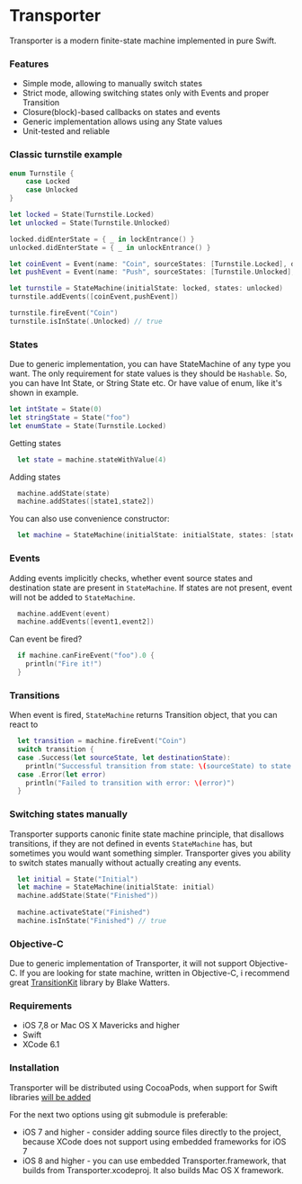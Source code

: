 Transporter 
==================

Transporter is a modern finite-state machine implemented in pure Swift. 

### Features

* Simple mode, allowing to manually switch states
* Strict mode, allowing switching states only with Events and proper Transition
* Closure(block)-based callbacks on states and events
* Generic implementation allows using any State values 
* Unit-tested and reliable

### Classic turnstile example

```swift
enum Turnstile {
    case Locked
    case Unlocked
}

let locked = State(Turnstile.Locked)
let unlocked = State(Turnstile.Unlocked)

locked.didEnterState = { _ in lockEntrance() }
unlocked.didEnterState = { _ in unlockEntrance() }

let coinEvent = Event(name: "Coin", sourceStates: [Turnstile.Locked], destinationState: Turnstile.Unlocked)
let pushEvent = Event(name: "Push", sourceStates: [Turnstile.Unlocked], destinationState: Turnstile.Locked)

let turnstile = StateMachine(initialState: locked, states: unlocked)
turnstile.addEvents([coinEvent,pushEvent])

turnstile.fireEvent("Coin")
turnstile.isInState(.Unlocked) // true
```

### States

Due to generic implementation, you can have StateMachine of any type you want. The only requirement for state values is they should be `Hashable`. So, you can have Int State, or String State etc. Or have value of enum, like it's shown in example.

```swift
let intState = State(0)
let stringState = State("foo")
let enumState = State(Turnstile.Locked)
```

Getting states 

```swift
  let state = machine.stateWithValue(4)
```

Adding states

```swift
  machine.addState(state)
  machine.addStates([state1,state2])
```

You can also use convenience constructor:

```swift
  let machine = StateMachine(initialState: initialState, states: [state1,state2])
```

### Events

Adding events implicitly checks, whether event source states and destination state are present in `StateMachine`. If states are not present, event will not be added to `StateMachine`.

```swift
  machine.addEvent(event)
  machine.addEvents([event1,event2])
```

Can event be fired?

```swift
  if machine.canFireEvent("foo").0 {
    println("Fire it!")
  }
```

### Transitions

When event is fired, `StateMachine` returns Transition object, that you can react to

```swift
  let transition = machine.fireEvent("Coin")
  switch transition {
  case .Success(let sourceState, let destinationState):
    println("Successful transition from state: \(sourceState) to state: \(destinationState)")
  case .Error(let error)
    println("Failed to transition with error: \(error)")
  }
```

### Switching states manually

Transporter supports canonic finite state machine principle, that disallows transitions, if they are not defined in events `StateMachine` has, but sometimes you would want something simpler. Transporter gives you ability to switch states manually without actually creating any events.

```swift
  let initial = State("Initial")
  let machine = StateMachine(initialState: initial)
  machine.addState(State("Finished"))
  
  machine.activateState("Finished")
  machine.isInState("Finished") // true
```

### Objective-C

Due to generic implementation of Transporter, it will not support Objective-C. If you are looking for state machine, written in Objective-C, i recommend great [TransitionKit](https://github.com/blakewatters/TransitionKit) library by Blake Watters. 

### Requirements

* iOS 7,8 or Mac OS X Mavericks and higher
* Swift
* XCode 6.1

### Installation

Transporter will be distributed using CocoaPods, when support for Swift libraries [will be added](https://github.com/CocoaPods/CocoaPods/issues/2272)

For the next two options using git submodule is preferable:

* iOS 7 and higher - consider adding source files directly to the project, because XCode does not support using embedded frameworks for iOS 7
* iOS 8 and higher - you can use embedded Transporter.framework, that builds from Transporter.xcodeproj. It also builds Mac OS X framework.

